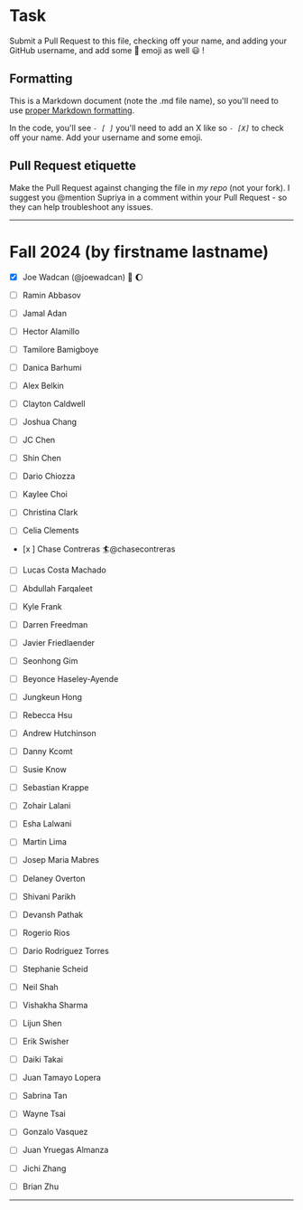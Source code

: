 # Task
Submit a Pull Request to this file, checking off your name, and adding your GitHub username, and add some :rocket: emoji as well :smiley: ! 

## Formatting
This is a Markdown document (note the .md file name), so you'll need to use [proper Markdown formatting](https://help.github.com/articles/basic-writing-and-formatting-syntax/#task-lists). 

In the code, you'll see *`- [ ]`* you'll need to add an X like so *`- [X]`* to check off your name. Add your username and some emoji.

## Pull Request etiquette
Make the Pull Request against changing the file in _my repo_ (not your fork). I suggest you @mention Supriya  in a comment within your Pull Request - so they can help troubleshoot any issues.  

------------

# Fall 2024 (by firstname lastname)

- [X] Joe Wadcan (@joewadcan) 🚀 🌔

- [ ] Ramin Abbasov
      
- [ ] Jamal Adan
      
- [ ] Hector Alamillo
      
- [ ] Tamilore Bamigboye

- [ ] Danica Barhumi

- [ ] Alex Belkin

- [ ] Clayton Caldwell

- [ ] Joshua Chang

- [ ] JC Chen

- [ ] Shin Chen

- [ ] Dario Chiozza

- [ ] Kaylee Choi

- [ ] Christina Clark

- [ ] Celia Clements

- [x ] Chase Contreras 🏄@chasecontreras

- [ ] Lucas Costa Machado

- [ ] Abdullah Farqaleet

- [ ] Kyle Frank

- [ ] Darren Freedman

- [ ] Javier Friedlaender

- [ ] Seonhong Gim

- [ ] Beyonce Haseley-Ayende

- [ ] Jungkeun Hong

- [ ] Rebecca Hsu

- [ ] Andrew Hutchinson

- [ ] Danny Kcomt

- [ ] Susie Know

- [ ] Sebastian Krappe

- [ ] Zohair Lalani

- [ ] Esha Lalwani

- [ ] Martin Lima

- [ ] Josep Maria Mabres

- [ ] Delaney Overton

- [ ] Shivani Parikh

- [ ] Devansh Pathak

- [ ] Rogerio Rios

- [ ] Dario Rodriguez Torres

- [ ] Stephanie Scheid

- [ ] Neil Shah

- [ ] Vishakha Sharma

- [ ] Lijun Shen

- [ ] Erik Swisher

- [ ] Daiki Takai

- [ ] Juan Tamayo Lopera

- [ ] Sabrina Tan

- [ ] Wayne Tsai

- [ ] Gonzalo Vasquez

- [ ] Juan Yruegas Almanza

- [ ] Jichi Zhang

- [ ] Brian Zhu


-----------------



